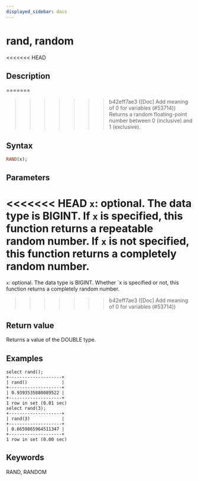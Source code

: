 ```yaml
---
displayed_sidebar: docs
---
```


# rand, random

<<<<<<< HEAD
## Description

=======
>>>>>>> b42eff7ae3 ([Doc] Add meaning of 0 for variables (#53714))
Returns a random floating-point number between 0 (inclusive) and 1 (exclusive).

## Syntax

```Haskell
RAND(x);
```

## Parameters

<<<<<<< HEAD
`x`: optional. The data type is BIGINT. If `x` is specified, this function returns a repeatable random number. If `x` is not specified, this function returns a completely random number.
=======
`x`: optional. The data type is BIGINT. Whether `x is specified or not, this function returns a completely random number.
>>>>>>> b42eff7ae3 ([Doc] Add meaning of 0 for variables (#53714))

## Return value

Returns a value of the DOUBLE type.

## Examples

```Plain Text
select rand();
+--------------------+
| rand()             |
+--------------------+
| 0.9393535880089522 |
+--------------------+
1 row in set (0.01 sec)
select rand(3);
+--------------------+
| rand(3)            |
+--------------------+
| 0.6659865964511347 |
+--------------------+
1 row in set (0.00 sec)
```

## Keywords

RAND, RANDOM
